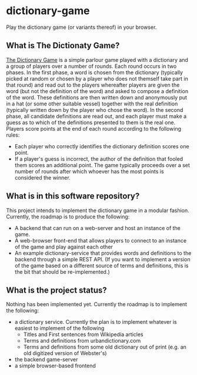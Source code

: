 # dictionary-game
Play the dictionary game (or variants thereof) in your browser.


## What is The Dictionaty Game?
[The Dictionary Game](https://en.wikipedia.org/wiki/Fictionary) is a simple parlour game played with a dictionary and a group of players over a number of rounds. Each round occurs in two phases. In the first phase, a word is chosen from the dictionary (typically picked at random or chosen by a player who does not themself take part in that round) and read out to the players whereafter players are given the word (but not the definition of the word) and asked to compose a definition of the word. These definitions are then written down and anonymously put in a hat (or some other suitable vessel) together with the real definition (typically written down by the player who chose the word). In the second phase, all candidate definitions are read out, and each player must make a guess as to which of the definitions presented to them is the real one. Players score points at the end of each round according to the following rules:
  * Each player who correctly identifies the dictionary definition scores one point.
  * If a player's guess is incorrect, the author of the definition that fooled them scores an additional point.
The game typically proceeds over a set number of rounds after which whoever has the most points is considered the winner.

## What is in this software repository?
This project intends to implement the dictionary game in a modular fashion. Currently, the roadmap is to produce the following:

* A backend that can run on a web-server and host an instance of the game.
* A web-browser front-end that allows players to connect to an instance of the game and play against each other
* An example dictionary-service that provides words and definitions to the backend through a simple REST API. (If you want to implement a version of the game based on a different source of terms and definitions, this is the bit that should be re-implemented.)

## What is the project status?
Nothing has been implemented yet. Currently the roadmap is to implement the following:

  * a dictionary service. Currently the plan is to implement whatever is easiest to implement of the following
    * Titles and First sentences from Wikipedia articles
    * Terms and definitions from urbandictionary.com
    * Terms and definitions from some old dictionary out of print (e.g. an old digitized version of Webster's)
  * the backend game-server
  * a simple browser-based frontend
